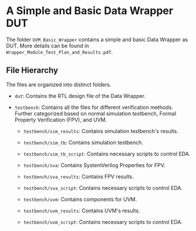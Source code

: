 # A Simple and Basic Data Wrapper DUT

The folder `UVM_Basic_Wrapper` contains a simple and basic Data Wrapper as DUT. More details can be found in `Wrapper_Module_Test_Plan_and_Results.pdf`.



## File Hierarchy

The files are organized into distinct folders.

- `dut`: Contains the RTL design file of the Data Wrapper.

- `testbench`: Contains all the files for different verification methods. Further categorized based on normal simulation testbench, Formal Property Verification (FPV), and UVM.

  - `testbench/sim_results`: Contains simulation testbench's results.

  - `testbench/sim_tb`: Contains simulation testbench.

  - `testbench/sim_tb_script`: Contains necessary scripts to control EDA.

  - `testbench/sva`: Contains SystemVerilog Properties for FPV.

  - `testbench/sva_results`: Contains FPV results.

  - `testbench/sva_script`: Contains necessary scripts to control EDA.

  - `testbench/uvm`: Contains components for UVM.

  - `testbench/uvm_results`: Contains UVM's results.

  - `testbench/uvm_script`: Contains necessary scripts to control EDA.

    